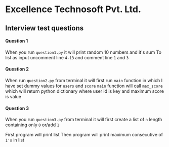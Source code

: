 # Excellence Technosoft Pvt. Ltd.
## Interview test questions

#### Question 1

When you run `question1.py` it will print random 10 numbers and it's sum
To list as input uncomment line `4-13` and comment line `1` and `3`

#### Question 2

When run `question2.py` from terminal it will first run `main` function in which I have set dummy values for `users` and `score`
`main` function will call `max_score` which will return python dictionary where user id is key and  maximum score is value

#### Question 3

When you run `question3.py` from terminal it will first create a list of `n` length containing only `0` or/add `1` 

First program will print list
Then program will print maximum consecutive of `1's` in list
